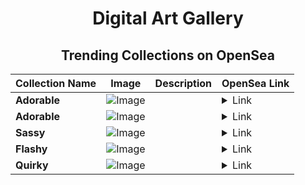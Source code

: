 <div align="center">

# Digital Art Gallery

## Trending Collections on OpenSea

| Collection Name                       | Image                                                                                     | Description                       | OpenSea Link                                                                                          |
|---------------------------------------|-------------------------------------------------------------------------------------------|-----------------------------------|--------------------------------------------------------------------------------------------------------|
| **Adorable** | ![Image](https://i.seadn.io/s/raw/files/e5bc5c87076109af3b14be264fcdbad5.jpg?w=500&auto=format?w=200&auto=format) |  | <details><summary>Link</summary>[Adorable](https://opensea.io/collection/adorable-844)</details> |
| **Adorable** | ![Image](https://i.seadn.io/s/raw/files/e5bc5c87076109af3b14be264fcdbad5.jpg?w=500&auto=format?w=200&auto=format) |  | <details><summary>Link</summary>[Adorable](https://opensea.io/collection/adorable-843)</details> |
| **Sassy** | ![Image](https://i.seadn.io/s/raw/files/00cf0fa4a3edb14a479eaf45a55c9f2b.jpg?w=500&auto=format?w=200&auto=format) |  | <details><summary>Link</summary>[Sassy](https://opensea.io/collection/sassy-771)</details> |
| **Flashy** | ![Image](https://i.seadn.io/s/raw/files/0729649348c4b86f3deae5e21ad37ec0.jpg?w=500&auto=format?w=200&auto=format) |  | <details><summary>Link</summary>[Flashy](https://opensea.io/collection/flashy-839)</details> |
| **Quirky** | ![Image](https://i.seadn.io/s/raw/files/1f24d9a898cdf950ed419efd72be4345.jpg?w=500&auto=format?w=200&auto=format) |  | <details><summary>Link</summary>[Quirky](https://opensea.io/collection/quirky-808)</details> |

</div>